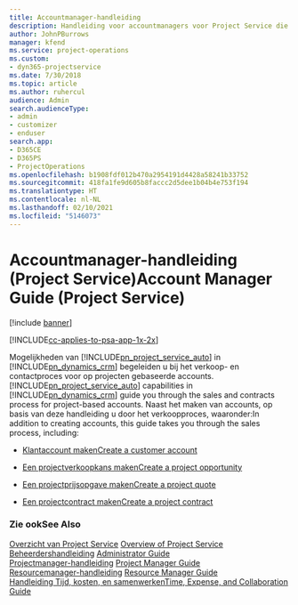 ```yaml
---
title: Accountmanager-handleiding
description: Handleiding voor accountmanagers voor Project Service die u begeleidt bij het verkoop- en contractproces voor op projecten gebaseerde accounts.
author: JohnPBurrows
manager: kfend
ms.service: project-operations
ms.custom:
- dyn365-projectservice
ms.date: 7/30/2018
ms.topic: article
ms.author: ruhercul
audience: Admin
search.audienceType:
- admin
- customizer
- enduser
search.app:
- D365CE
- D365PS
- ProjectOperations
ms.openlocfilehash: b1908fdf012b470a2954191d4428a58241b33752
ms.sourcegitcommit: 418fa1fe9d605b8faccc2d5dee1b04b4e753f194
ms.translationtype: HT
ms.contentlocale: nl-NL
ms.lasthandoff: 02/10/2021
ms.locfileid: "5146073"
---
```

# <a name="account-manager-guide-project-service"></a><span data-ttu-id="849a1-103">Accountmanager-handleiding (Project Service)</span><span class="sxs-lookup"><span data-stu-id="849a1-103">Account Manager Guide (Project Service)</span></span>

[!include [banner](../includes/psa-now-project-operations.md)]

[!INCLUDE[cc-applies-to-psa-app-1x-2x](../includes/cc-applies-to-psa-app-1x-2x.md)]

<span data-ttu-id="849a1-104">Mogelijkheden van [!INCLUDE[pn_project_service_auto](../includes/pn-project-service-auto.md)] in [!INCLUDE[pn_dynamics_crm](../includes/pn-dynamics-crm.md)] begeleiden u bij het verkoop- en contactproces voor op projecten gebaseerde accounts.</span><span class="sxs-lookup"><span data-stu-id="849a1-104">[!INCLUDE[pn_project_service_auto](../includes/pn-project-service-auto.md)] capabilities in [!INCLUDE[pn_dynamics_crm](../includes/pn-dynamics-crm.md)] guide you through the sales and contracts process for project-based accounts.</span></span> <span data-ttu-id="849a1-105">Naast het maken van accounts, op basis van deze handleiding u door het verkoopproces, waaronder:</span><span class="sxs-lookup"><span data-stu-id="849a1-105">In addition to creating accounts, this guide takes you through the sales process, including:</span></span>  
  
-   [<span data-ttu-id="849a1-106">Klantaccount maken</span><span class="sxs-lookup"><span data-stu-id="849a1-106">Create a customer account</span></span>](../psa/create-customer-account.md)  
  
-   [<span data-ttu-id="849a1-107">Een projectverkoopkans maken</span><span class="sxs-lookup"><span data-stu-id="849a1-107">Create a project opportunity</span></span>](../psa/create-project-opportunity.md)  
  
-   [<span data-ttu-id="849a1-108">Een projectprijsopgave maken</span><span class="sxs-lookup"><span data-stu-id="849a1-108">Create a project quote</span></span>](../psa/create-project-quote.md)  
  
-   [<span data-ttu-id="849a1-109">Een projectcontract maken</span><span class="sxs-lookup"><span data-stu-id="849a1-109">Create a project contract</span></span>](../psa/create-project-contract.md)  
  
  
### <a name="see-also"></a><span data-ttu-id="849a1-110">Zie ook</span><span class="sxs-lookup"><span data-stu-id="849a1-110">See Also</span></span>  
 <span data-ttu-id="849a1-111">[Overzicht van Project Service](../psa/overview.md) </span><span class="sxs-lookup"><span data-stu-id="849a1-111">[Overview of Project Service](../psa/overview.md) </span></span>  
 <span data-ttu-id="849a1-112">[Beheerdershandleiding](../psa/admin-guide.md) </span><span class="sxs-lookup"><span data-stu-id="849a1-112">[Administrator Guide](../psa/admin-guide.md) </span></span>  
 <span data-ttu-id="849a1-113">[Projectmanager-handleiding](../psa/project-manager-guide.md) </span><span class="sxs-lookup"><span data-stu-id="849a1-113">[Project Manager Guide](../psa/project-manager-guide.md) </span></span>  
 <span data-ttu-id="849a1-114">[Resourcemanager-handleiding](../psa/resource-manager-guide.md) </span><span class="sxs-lookup"><span data-stu-id="849a1-114">[Resource Manager Guide](../psa/resource-manager-guide.md) </span></span>  
 [<span data-ttu-id="849a1-115">Handleiding Tijd, kosten, en samenwerken</span><span class="sxs-lookup"><span data-stu-id="849a1-115">Time, Expense, and Collaboration Guide</span></span>](../psa/time-expense-collaboration-guide.md)
